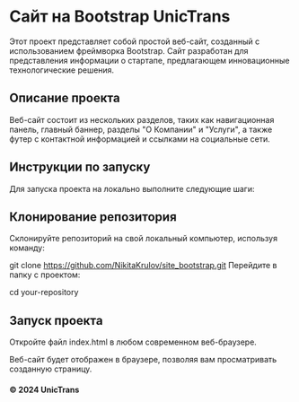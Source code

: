 # Cайт на Bootstrap UnicTrans

Этот проект представляет собой простой веб-сайт, созданный с использованием фреймворка Bootstrap. Сайт разработан для представления информации о стартапе, предлагающем инновационные технологические решения.


## Описание проекта

Веб-сайт состоит из нескольких разделов, таких как навигационная панель, главный баннер, разделы "О Компании" и "Услуги", а также футер с контактной информацией и ссылками на социальные сети.


## Инструкции по запуску

Для запуска проекта на локально выполните следующие шаги:


## Клонирование репозитория

Склонируйте репозиторий на свой локальный компьютер, используя команду:

git clone https://github.com/NikitaKrulov/site_bootstrap.git
Перейдите в папку с проектом:

cd your-repository

## Запуск проекта

Откройте файл index.html в любом современном веб-браузере.

Веб-сайт будет отображен в браузере, позволяя вам просматривать созданную страницу.

#### © 2024 UnicTrans